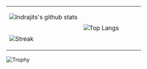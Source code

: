 <!-- ![View](https://profile-counter.glitch.me/%7Beendroroy%7D/count.svg) -->

<table border="0">
<tr border="0" width="100%">
  <td width="55%" border="0">
  
![Indrajits's github stats](https://github-readme-stats.vercel.app/api?username=eendroroy&show_icons=true&theme=tokyonight)
  
  </td>
  <td width="55%" border="0" rowspan="2">
  
![Top Langs](https://github-readme-stats.vercel.app/api/top-langs/?username=eendroroy&layout=pie&theme=tokyonight)
  
  </td>
</tr>
<tr>
  <td width="45%" border="0">
    
  ![Streak](https://github-readme-streak-stats.herokuapp.com/?user=eendroroy&theme=tokyonight)
  
  </td>
</tr>
<table>

![Trophy](https://github-profile-trophy.vercel.app/?username=eendroroy&theme=tokyonight&column=-1)
